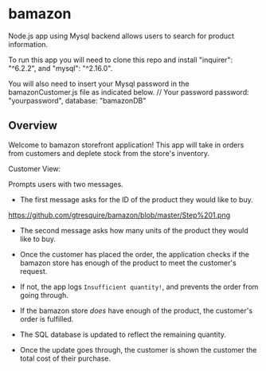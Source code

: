 # bamazon
Node.js app using Mysql backend allows users to search for product information. 

To run this app you will need to clone this repo and install "inquirer": "^6.2.2",
and "mysql": "^2.16.0".  

You will also need to insert your Mysql password in the bamazonCustomer.js file as indicated below.
// Your password
  password: "yourpassword",
  database: "bamazonDB"

## Overview

Welcome to bamazon storefront application! This app will take in orders from customers and deplete stock from the store's inventory. 

Customer View:
 
Prompts users with two messages.

   * The first message asks for the ID of the product they would like to buy.
   
   https://github.com/gtresquire/bamazon/blob/master/Step%201.png
 
 
   * The second message asks how many units of the product they would like to buy.



   *  Once the customer has placed the order, the application checks if the bamazon store has enough of the product to meet         the customer's request.
   
   

   * If not, the app logs `Insufficient quantity!`, and prevents the order from going through.

   * If the bamazon store _does_ have enough of the product, the customer's order is fulfilled.
   * The SQL database is updated to reflect the remaining quantity.
   * Once the update goes through, the customer is shown the customer the total cost of their purchase.

